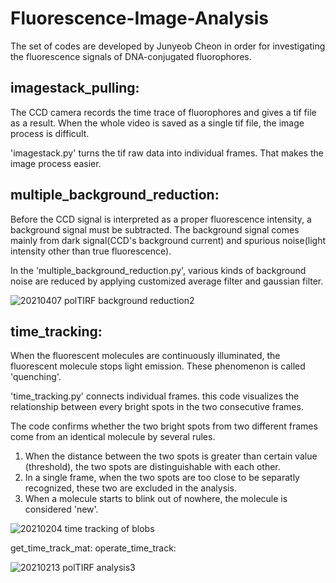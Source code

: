 # Fluorescence-Image-Analysis

The set of codes are developed by Junyeob Cheon in order for investigating the fluorescence signals of DNA-conjugated fluorophores.

## imagestack_pulling:
The CCD camera records the time trace of fluorophores and gives a tif file as a result. When the whole video is saved as a single tif file, the image process is difficult. 

'imagestack.py' turns the tif raw data into individual frames. That makes the image process easier.   

## multiple_background_reduction:
Before the CCD signal is interpreted as a proper fluorescence intensity, a background signal must be subtracted. The background signal comes mainly from dark signal(CCD's background current) and spurious noise(light intensity other than true fluorescence).

In the 'multiple_background_reduction.py', various kinds of background noise are reduced by applying customized average filter and gaussian filter.

![20210407 polTIRF background reduction2](https://user-images.githubusercontent.com/35727159/115662580-2494c800-a37a-11eb-818b-71adc8765d15.png)

## time_tracking: 
When the fluorescent molecules are continuously illuminated, the fluorescent molecule stops light emission. These phenomenon is called 'quenching'.

'time_tracking.py' connects individual frames. this code visualizes the relationship between every bright spots in the two consecutive frames.

The code confirms whether the two bright spots from two different frames come from an identical molecule by several rules. 
1) When the distance between the two spots is greater than certain value (threshold), the two spots are distinguishable with each other.  
2) In a single frame, when the two spots are too close to be separatly recognized, these two are excluded in the analysis.
3) When a molecule starts to blink out of nowhere, the molecule is considered 'new'.

![20210204 time tracking of blobs](https://user-images.githubusercontent.com/35727159/115664817-52c7d700-a37d-11eb-9d37-ce7154a1c3b8.png)

get_time_track_mat: 
operate_time_track: 

![20210213 polTIRF analysis3](https://user-images.githubusercontent.com/35727159/115664726-2c09a080-a37d-11eb-857a-556eb9ba72f7.png)





